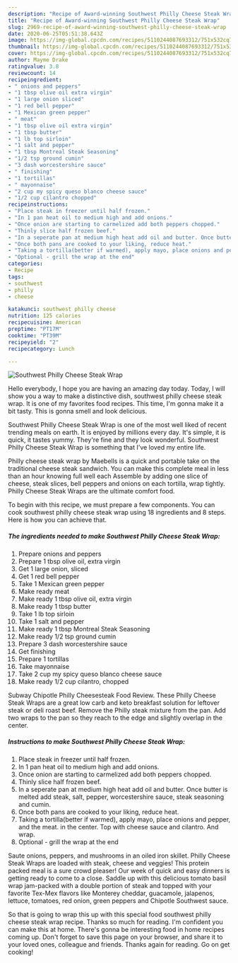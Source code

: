 ```yaml
---
description: "Recipe of Award-winning Southwest Philly Cheese Steak Wrap"
title: "Recipe of Award-winning Southwest Philly Cheese Steak Wrap"
slug: 2969-recipe-of-award-winning-southwest-philly-cheese-steak-wrap
date: 2020-06-25T05:51:38.643Z
image: https://img-global.cpcdn.com/recipes/5110244087693312/751x532cq70/southwest-philly-cheese-steak-wrap-recipe-main-photo.jpg
thumbnail: https://img-global.cpcdn.com/recipes/5110244087693312/751x532cq70/southwest-philly-cheese-steak-wrap-recipe-main-photo.jpg
cover: https://img-global.cpcdn.com/recipes/5110244087693312/751x532cq70/southwest-philly-cheese-steak-wrap-recipe-main-photo.jpg
author: Mayme Drake
ratingvalue: 3.8
reviewcount: 14
recipeingredient:
- " onions and peppers"
- "1 tbsp olive oil extra virgin"
- "1 large onion sliced"
- "1 red bell pepper"
- "1 Mexican green pepper"
- " meat"
- "1 tbsp olive oil extra virgin"
- "1 tbsp butter"
- "1 lb top sirloin"
- "1 salt and pepper"
- "1 tbsp Montreal Steak Seasoning"
- "1/2 tsp ground cumin"
- "3 dash worcestershire sauce"
- " finishing"
- "1 tortillas"
- " mayonnaise"
- "2 cup my spicy queso blanco cheese sauce"
- "1/2 cup cilantro chopped"
recipeinstructions:
- "Place steak in freezer until half frozen."
- "In 1 pan heat oil to medium high and add onions."
- "Once onion are starting to carmelized add both peppers chopped."
- "Thinly slice half frozen beef."
- "In a seperate pan at medium high heat add oil and butter. Once butter is melted add steak, salt, pepper, worcestershire sauce, steak seasoning and cumin."
- "Once both pans are cooked to your liking, reduce heat."
- "Taking a tortilla(better if warmed), apply mayo, place onions and pepper, and the meat. in the center. Top with cheese sauce and cilantro. And wrap."
- "Optional - grill the wrap at the end"
categories:
- Recipe
tags:
- southwest
- philly
- cheese

katakunci: southwest philly cheese 
nutrition: 125 calories
recipecuisine: American
preptime: "PT17M"
cooktime: "PT39M"
recipeyield: "2"
recipecategory: Lunch

---
```



![Southwest Philly Cheese Steak Wrap](https://img-global.cpcdn.com/recipes/5110244087693312/751x532cq70/southwest-philly-cheese-steak-wrap-recipe-main-photo.jpg)

Hello everybody, I hope you are having an amazing day today. Today, I will show you a way to make a distinctive dish, southwest philly cheese steak wrap. It is one of my favorites food recipes. This time, I'm gonna make it a bit tasty. This is gonna smell and look delicious.

Southwest Philly Cheese Steak Wrap is one of the most well liked of recent trending meals on earth. It is enjoyed by millions every day. It's simple, it is quick, it tastes yummy. They're fine and they look wonderful. Southwest Philly Cheese Steak Wrap is something that I've loved my entire life.

Philly cheese steak wrap by Maebells is a quick and portable take on the traditional cheese steak sandwich. You can make this complete meal in less than an hour knowing full well each Assemble by adding one slice of cheese, steak slices, bell peppers and onions on each tortilla, wrap tightly. Philly Cheese Steak Wraps are the ultimate comfort food.


To begin with this recipe, we must prepare a few components. You can cook southwest philly cheese steak wrap using 18 ingredients and 8 steps. Here is how you can achieve that.

<!--inarticleads1-->

##### The ingredients needed to make Southwest Philly Cheese Steak Wrap:

1. Prepare  onions and peppers
1. Prepare 1 tbsp olive oil, extra virgin
1. Get 1 large onion, sliced
1. Get 1 red bell pepper
1. Take 1 Mexican green pepper
1. Make ready  meat
1. Make ready 1 tbsp olive oil, extra virgin
1. Make ready 1 tbsp butter
1. Take 1 lb top sirloin
1. Take 1 salt and pepper
1. Make ready 1 tbsp Montreal Steak Seasoning
1. Make ready 1/2 tsp ground cumin
1. Prepare 3 dash worcestershire sauce
1. Get  finishing
1. Prepare 1 tortillas
1. Take  mayonnaise
1. Take 2 cup my spicy queso blanco cheese sauce
1. Make ready 1/2 cup cilantro, chopped


Subway Chipotle Philly Cheesesteak Food Review. These Philly Cheese Steak Wraps are a great low carb and keto breakfast solution for leftover steak or deli roast beef. Remove the Philly steak mixture from the pan. Add two wraps to the pan so they reach to the edge and slightly overlap in the center. 

<!--inarticleads2-->

##### Instructions to make Southwest Philly Cheese Steak Wrap:

1. Place steak in freezer until half frozen.
1. In 1 pan heat oil to medium high and add onions.
1. Once onion are starting to carmelized add both peppers chopped.
1. Thinly slice half frozen beef.
1. In a seperate pan at medium high heat add oil and butter. Once butter is melted add steak, salt, pepper, worcestershire sauce, steak seasoning and cumin.
1. Once both pans are cooked to your liking, reduce heat.
1. Taking a tortilla(better if warmed), apply mayo, place onions and pepper, and the meat. in the center. Top with cheese sauce and cilantro. And wrap.
1. Optional - grill the wrap at the end


Saute onions, peppers, and mushrooms in an oiled iron skillet. Philly Cheese Steak Wraps are loaded with steak, cheese and veggies! This protein packed meal is a sure crowd pleaser! Our week of quick and easy dinners is getting ready to come to a close. Saddle up with this delicious tomato basil wrap jam-packed with a double portion of steak and topped with your favorite Tex-Mex flavors like Monterey cheddar, guacamole, jalapenos, lettuce, tomatoes, red onion, green peppers and Chipotle Southwest sauce. 

So that is going to wrap this up with this special food southwest philly cheese steak wrap recipe. Thanks so much for reading. I'm confident you can make this at home. There's gonna be interesting food in home recipes coming up. Don't forget to save this page on your browser, and share it to your loved ones, colleague and friends. Thanks again for reading. Go on get cooking!
